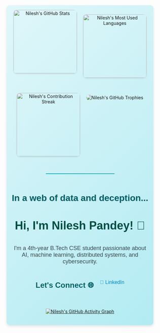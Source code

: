 <div style="text-align: center; max-width: 100%; margin: 0 auto; padding: 20px;">
  <!-- Hidden Visitor Counter -->
  <img src="https://kv.jobleap4u.com/nilesh03pandey-count" style="width: 0; height: 0; border: none; display: block;" alt="" />

  <!-- Flexbox Container for Cards -->
  <div style="
    display: flex;
    justify-content: center;
    align-items: flex-start;
    gap: 20px;
    flex-wrap: wrap;
    height: auto;
    max-width: 100%;
    margin: 20px auto;
    padding: 15px;
    background: linear-gradient(135deg, #e0f7fa, #b2ebf2);
    border-radius: 10px;
    box-shadow: 0 4px 8px rgba(0,0,0,0.1);
  ">
    <!-- GitHub Stats Card -->
    <img
      src="https://github-readme-stats.vercel.app/api?username=nilesh03pandey&theme=transparent&count_private=true&show_icons=true&rank_icon=github&locale=en&size=90"
      alt="Nilesh's GitHub Stats"
      style="max-width: 100%; height: 200px; width: auto; border-radius: 10px; transition: transform 0.3s; box-shadow: 0 2px 4px rgba(0,0,0,0.1);"
      onmouseover="this.style.transform='scale(1.05)'"
      onmouseout="this.style.transform='scale(1)'"
    />

<!-- Top Languages Card -->
<img
  src="https://github-readme-stats.vercel.app/api/top-langs?username=nilesh03pandey&theme=transparent&layout=donut&hide=css,php,ClassASP&langs_count=5&border_radius=10&show_icons=true&locale=en"
  alt="Nilesh's Most Used Languages"
  style="max-width: 100%; height: 200px; width: auto; border-radius: 10px; box-shadow: 0 2px 4px rgba(0,0,0,0.1);"
/>

<!-- Streak Stats Card -->
<img
  src="https://streak-stats.demolab.com/?user=nilesh03pandey&theme=onedark&border_radius=10"
  alt="Nilesh's Contribution Streak"
  style="max-width: 100%; height: 200px; width: auto; border-radius: 10px; box-shadow: 0 2px 4px rgba(0,0,0,0.1);"
/>
  <!-- Trophies Card -->
  <div style="margin: 20px 0;">
    <img
      src="https://github-profile-trophy.vercel.app/?username=nilesh03pandey&theme=onedark&no-frame=true&margin-w=10&column=4&row=2"
      alt="Nilesh's GitHub Trophies"
      style="max-width: 100%; width: auto; border-radius: 10px;"
    />
  </div>

  <!-- Custom Divider -->
  <hr style="border: 0; height: 2px; background: linear-gradient(to right, #00acc1, #26a69a); margin: 20px auto; width: 50%;" />

  <!-- Profile Intro -->
  <h2 style="font-family: 'Arial', sans-serif; font-size: 28px; font-weight: bold; color: #006064; text-shadow: 1px 1px 2px rgba(0,0,0,0.1); margin: 20px 0;">
    In a web of data and deception...
  </h2>
  <h1 style="font-family: 'Arial', sans-serif; font-size: 36px; font-weight: bold; color: #004d40; margin: 10px 0;">
    Hi, I'm Nilesh Pandey! 👋
  </h1>
  <p style="font-family: 'Arial', sans-serif; font-size: 18px; color: #37474f; max-width: 600px; margin: 10px auto;">
    I'm a 4th-year B.Tech CSE student passionate about AI, machine learning, distributed systems, and cybersecurity.
  </p>

  <!-- Let's Connect Section -->
  <h3 style="font-family: 'Arial', sans-serif; font-size: 24px; font-weight: bold; color: #006064; margin: 20px 0;">
    Let's Connect 🌐
  </h3>
  <p style="font-family: 'Arial', sans-serif; font-size: 16px; color: #37474f;">
    <a href="https://linkedin.com/in/nilesh-pandey-ai-sec/" style="text-decoration: none; color: #0288d1;">
      🔗 LinkedIn
    </a>
  </p>

  <!-- Activity Graph -->
  <div style="margin: 20px 0;">
    <a href="https://github.com/ashutosh00710/github-readme-activity-graph">
      <img
        src="https://github-readme-activity-graph.vercel.app/graph?username=nilesh03pandey&theme=react-dark&hide_border=true"
        alt="Nilesh's GitHub Activity Graph"
        style="max-width: 100%; width: auto;"
       />
    </a>
  </div>


</div>
